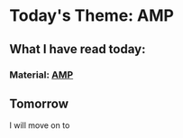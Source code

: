 # Today's Theme: AMP
    
## What I have read today:
### Material: [AMP](https://www.asobou.co.jp/blog/life/amp)

## Tomorrow
I will move on to []()

